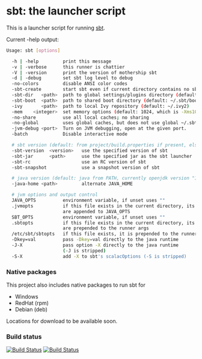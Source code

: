 sbt: the launcher script
========================

This is a launcher script for running [sbt](https://github.com/sbt/sbt).

Current -help output:

```bash
Usage: sbt [options]

  -h | -help         print this message
  -v | -verbose      this runner is chattier
  -V | -version      print the version of mothership sbt
  -d | -debug        set sbt log level to debug
  -no-colors         disable ANSI color codes
  -sbt-create        start sbt even if current directory contains no sbt project
  -sbt-dir   <path>  path to global settings/plugins directory (default: ~/.sbt)
  -sbt-boot  <path>  path to shared boot directory (default: ~/.sbt/boot in 0.11 series)
  -ivy       <path>  path to local Ivy repository (default: ~/.ivy2)
  -mem    <integer>  set memory options (default: 1024, which is -Xms1024m -Xmx1024m -XX:ReservedCodeCacheSize=128m)
  -no-share          use all local caches; no sharing
  -no-global         uses global caches, but does not use global ~/.sbt directory.
  -jvm-debug <port>  Turn on JVM debugging, open at the given port.
  -batch             Disable interactive mode

  # sbt version (default: from project/build.properties if present, else latest release)
  -sbt-version  <version>   use the specified version of sbt
  -sbt-jar      <path>      use the specified jar as the sbt launcher
  -sbt-rc                   use an RC version of sbt
  -sbt-snapshot             use a snapshot version of sbt

  # java version (default: java from PATH, currently openjdk version "1.8.0_172")
  -java-home <path>         alternate JAVA_HOME

  # jvm options and output control
  JAVA_OPTS          environment variable, if unset uses ""
  .jvmopts           if this file exists in the current directory, its contents
                     are appended to JAVA_OPTS
  SBT_OPTS           environment variable, if unset uses ""
  .sbtopts           if this file exists in the current directory, its contents
                     are prepended to the runner args
  /etc/sbt/sbtopts   if this file exists, it is prepended to the runner args
  -Dkey=val          pass -Dkey=val directly to the java runtime
  -J-X               pass option -X directly to the java runtime
                     (-J is stripped)
  -S-X               add -X to sbt's scalacOptions (-S is stripped)
```

### Native packages

This project also includes native packages to run sbt for

* Windows
* RedHat (rpm)
* Debian (deb)

Locations for download to be available soon.

### Build status

[![Build Status](https://travis-ci.org/sbt/sbt-launcher-package.svg?branch=master)](https://travis-ci.org/sbt/sbt-launcher-package)
[![Build Status](https://ci.appveyor.com/api/projects/status/github/sbt/sbt-launcher-package?branch=master&svg=true&retina=true)](https://ci.appveyor.com/project/sbt/sbt-launcher-package)
